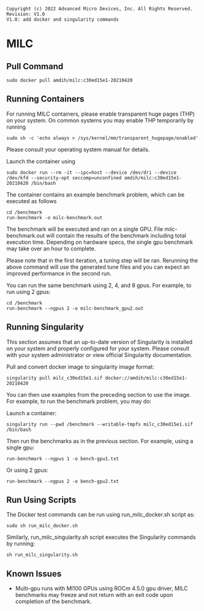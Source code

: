 ```
Copyright (c) 2022 Advanced Micro Devices, Inc. All Rights Reserved.
Revision: V1.0
V1.0: add docker and singularity commands 
```

# MILC

## Pull Command

```
sudo docker pull amdih/milc:c30ed15e1-20210420
```

## Running Containers

For running MILC containers, please enable transparent huge pages (THP) on your system. On common systems you may enable THP temporarily by running
```
sudo sh -c 'echo always > /sys/kernel/mm/transparent_hugepage/enabled'
```
Please consult your operating system manual for details.

Launch the container using
```
sudo docker run --rm -it --ipc=host --device /dev/dri --device /dev/kfd --security-opt seccomp=unconfined amdih/milc:c30ed15e1-20210420 /bin/bash
```
The container contains an example benchmark problem, which can be executed as follows
```
cd /benchmark
run-benchmark -o milc-benchmark.out
```
The benchmark will be executed and ran on a single GPU. File milc-benchmark.out will contain the results of the benchmark including total execution time. Depending on hardware specs, the single gpu benchmark may take over an hour to complete.

Please note that in the first iteration, a tuning step will be ran. Rerunning the above command will use the generated tune files and you can expect an improved performance in the second run.

You can run the same benchmark using 2, 4, and 8 gpus. For example, to run using 2 gpus:
```
cd /benchmark
run-benchmark --ngpus 2 -o milc-benchmark_gpu2.out
```
## Running Singularity
This section assumes that an up-to-date version of Singularity is installed on your system and properly configured for your system. Please consult with your system administrator or view official Singularity documentation.

Pull and convert docker image to singularity image format:
```
singularity pull milc_c30ed15e1.sif docker://amdih/milc:c30ed15e1-20210420
```
You can then use examples from the preceding section to use the image. For example, to run the benchmark problem, you may do:

Launch a container:
```
singularity run --pwd /benchmark --writable-tmpfs milc_c30ed15e1.sif /bin/bash
```
Then run the benchmarks as in the previous section. For example, using a single gpu:
```
run-benchmark --ngpus 1 -o bench-gpu1.txt
```
Or using 2 gpus:
```
run-benchmark --ngpus 2 -o bench-gpu2.txt
```
## Run Using Scripts
The Docker test commands can be run using run_milc_docker.sh script as:
```
sudo sh run_milc_docker.sh
``` 
Similarly, run_milc_singularity.sh script executes the Singularity commands by running:
```
sh run_milc_singularity.sh
```

## Known Issues
- Multi-gpu runs with MI100 GPUs using ROCm 4.5.0 gpu driver, MILC benchmarks may freeze and not return with an exit code upon completion of the benchmark.


